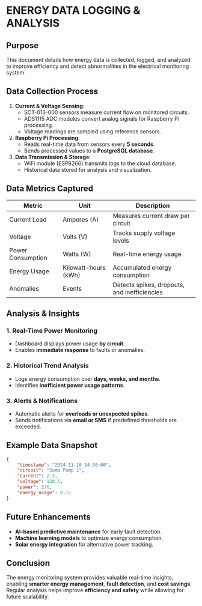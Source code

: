 # ENERGY DATA LOGGING & ANALYSIS

## Purpose
This document details how energy data is collected, logged, and analyzed to improve efficiency and detect abnormalities in the electrical monitoring system.

## Data Collection Process
1. **Current & Voltage Sensing**:
   - SCT-013-000 sensors measure current flow on monitored circuits.
   - ADS1115 ADC modules convert analog signals for Raspberry Pi processing.
   - Voltage readings are sampled using reference sensors.
2. **Raspberry Pi Processing**:
   - Reads real-time data from sensors every **5 seconds**.
   - Sends processed values to a **PostgreSQL database**.
3. **Data Transmission & Storage**:
   - WiFi module (ESP8266) transmits logs to the cloud database.
   - Historical data stored for analysis and visualization.

## Data Metrics Captured
| **Metric** | **Unit** | **Description** |
|-----------|---------|----------------|
| Current Load | Amperes (A) | Measures current draw per circuit |
| Voltage | Volts (V) | Tracks supply voltage levels |
| Power Consumption | Watts (W) | Real-time energy usage |
| Energy Usage | Kilowatt-hours (kWh) | Accumulated energy consumption |
| Anomalies | Events | Detects spikes, dropouts, and inefficiencies |

## Analysis & Insights
### **1. Real-Time Power Monitoring**
- Dashboard displays power usage **by circuit**.
- Enables **immediate response** to faults or anomalies.

### **2. Historical Trend Analysis**
- Logs energy consumption over **days, weeks, and months**.
- Identifies **inefficient power usage patterns**.

### **3. Alerts & Notifications**
- Automatic alerts for **overloads or unexpected spikes**.
- Sends notifications via **email or SMS** if predefined thresholds are exceeded.

## Example Data Snapshot
```json
{
    "timestamp": "2024-11-10 14:30:00",
    "circuit": "Sump Pump 1",
    "current": 2.3,
    "voltage": 120.5,
    "power": 276,
    "energy_usage": 0.15
}
```

## Future Enhancements
- **AI-based predictive maintenance** for early fault detection.
- **Machine learning models** to optimize energy consumption.
- **Solar energy integration** for alternative power tracking.

## Conclusion
The energy monitoring system provides valuable real-time insights, enabling **smarter energy management**, **fault detection**, and **cost savings**. Regular analysis helps improve **efficiency and safety** while allowing for future scalability.

